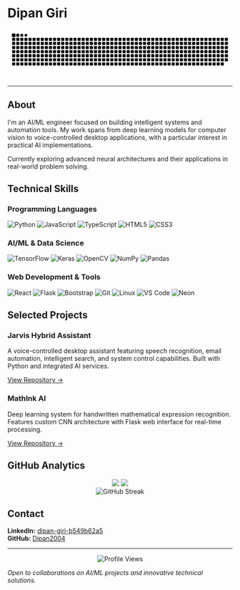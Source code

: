 # Dipan Giri

<div align="center">

<img src="https://raw.githubusercontent.com/platane/snk/output/github-contribution-grid-snake-dark.svg" alt="Snake animation" />
</div>

---

## About
I'm an AI/ML engineer focused on building intelligent systems and automation tools. My work spans from deep learning models for computer vision to voice-controlled desktop applications, with a particular interest in practical AI implementations.

Currently exploring advanced neural architectures and their applications in real-world problem solving.

## Technical Skills

### Programming Languages
![Python](https://img.shields.io/badge/Python-3776AB?style=flat&logo=python&logoColor=white)
![JavaScript](https://img.shields.io/badge/JavaScript-F7DF1E?style=flat&logo=javascript&logoColor=black)
![TypeScript](https://img.shields.io/badge/TypeScript-007ACC?style=flat&logo=typescript&logoColor=white)
![HTML5](https://img.shields.io/badge/HTML5-E34F26?style=flat&logo=html5&logoColor=white)
![CSS3](https://img.shields.io/badge/CSS3-1572B6?style=flat&logo=css3&logoColor=white)

### AI/ML & Data Science
![TensorFlow](https://img.shields.io/badge/TensorFlow-FF6F00?style=flat&logo=tensorflow&logoColor=white)
![Keras](https://img.shields.io/badge/Keras-D00000?style=flat&logo=keras&logoColor=white)
![OpenCV](https://img.shields.io/badge/OpenCV-27338e?style=flat&logo=OpenCV&logoColor=white)
![NumPy](https://img.shields.io/badge/NumPy-013243?style=flat&logo=numpy&logoColor=white)
![Pandas](https://img.shields.io/badge/Pandas-150458?style=flat&logo=pandas&logoColor=white)

### Web Development & Tools
![React](https://img.shields.io/badge/React-20232A?style=flat&logo=react&logoColor=61DAFB)
![Flask](https://img.shields.io/badge/Flask-000000?style=flat&logo=flask&logoColor=white)
![Bootstrap](https://img.shields.io/badge/Bootstrap-563D7C?style=flat&logo=bootstrap&logoColor=white)
![Git](https://img.shields.io/badge/Git-F05032?style=flat&logo=git&logoColor=white)
![Linux](https://img.shields.io/badge/Linux-FCC624?style=flat&logo=linux&logoColor=black)
![VS Code](https://img.shields.io/badge/VS_Code-0078D4?style=flat&logo=visual%20studio%20code&logoColor=white)
![Neon](https://img.shields.io/badge/Neon-00E5FF?style=flat&logo=postgresql&logoColor=white)

## Selected Projects

### Jarvis Hybrid Assistant
A voice-controlled desktop assistant featuring speech recognition, email automation, intelligent search, and system control capabilities. Built with Python and integrated AI services.

[View Repository →](https://github.com/Dipan2004/Jarvis-hybrid-assistant)

### MathInk AI
Deep learning system for handwritten mathematical expression recognition. Features custom CNN architecture with Flask web interface for real-time processing.

[View Repository →](https://github.com/Dipan2004/MathInk-AI)

## GitHub Analytics

<div align="center">
<img height="180em" src="https://github-readme-stats.vercel.app/api?username=Dipan2004&show_icons=true&theme=tokyonight&hide_border=true&count_private=true"/>
<img height="180em" src="https://github-readme-stats.vercel.app/api/top-langs/?username=Dipan2004&layout=compact&theme=tokyonight&hide_border=true"/>
</div>

<div align="center">
<img src="https://github-readme-streak-stats.herokuapp.com/?user=Dipan2004&theme=tokyonight&hide_border=true" alt="GitHub Streak"/>
</div>

## Contact

**LinkedIn:** [dipan-giri-b549b62a5](https://www.linkedin.com/in/dipan-giri-b549b62a5/)  
**GitHub:** [Dipan2004](https://github.com/Dipan2004)

---

<div align="center">
<img src="https://komarev.com/ghpvc/?username=Dipan2004&color=blueviolet&style=flat-square&label=Profile+Views" alt="Profile Views"/>
</div>

*Open to collaborations on AI/ML projects and innovative technical solutions.*
